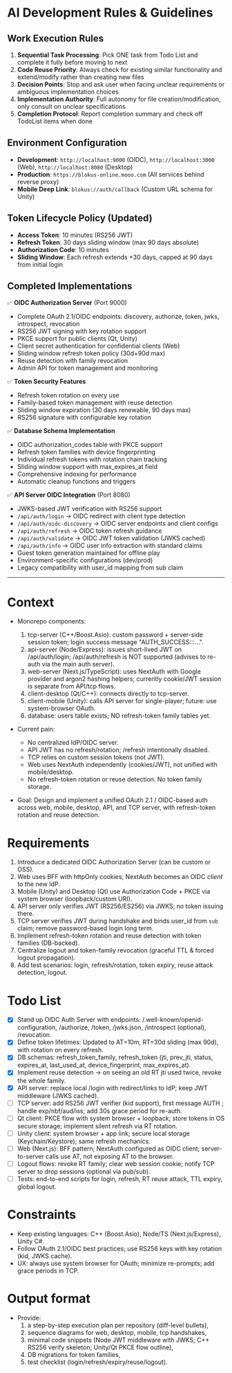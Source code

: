 # AI Development Rules & Guidelines

## Work Execution Rules
1. **Sequential Task Processing**: Pick ONE task from Todo List and complete it fully before moving to next
2. **Code Reuse Priority**: Always check for existing similar functionality and extend/modify rather than creating new files
3. **Decision Points**: Stop and ask user when facing unclear requirements or ambiguous implementation choices
4. **Implementation Authority**: Full autonomy for file creation/modification, only consult on unclear specifications
5. **Completion Protocol**: Report completion summary and check off TodoList items when done

## Environment Configuration
- **Development**: `http://localhost:9000` (OIDC), `http://localhost:3000` (Web), `http://localhost:8080` (Desktop)
- **Production**: `https://blokus-online.mooo.com` (All services behind reverse proxy)
- **Mobile Deep Link**: `blokus://auth/callback` (Custom URL schema for Unity)

## Token Lifecycle Policy (Updated)
- **Access Token**: 10 minutes (RS256 JWT)
- **Refresh Token**: 30 days sliding window (max 90 days absolute)
- **Authorization Code**: 10 minutes
- **Sliding Window**: Each refresh extends +30 days, capped at 90 days from initial login

## Completed Implementations
✅ **OIDC Authorization Server** (Port 9000)
- Complete OAuth 2.1/OIDC endpoints: discovery, authorize, token, jwks, introspect, revocation
- RS256 JWT signing with key rotation support
- PKCE support for public clients (Qt, Unity)
- Client secret authentication for confidential clients (Web)
- Sliding window refresh token policy (30d+90d max)
- Reuse detection with family revocation
- Admin API for token management and monitoring

✅ **Token Security Features**
- Refresh token rotation on every use
- Family-based token management with reuse detection
- Sliding window expiration (30 days renewable, 90 days max)
- RS256 signature with configurable key rotation

✅ **Database Schema Implementation**
- OIDC authorization_codes table with PKCE support
- Refresh token families with device fingerprinting
- Individual refresh tokens with rotation chain tracking
- Sliding window support with max_expires_at field
- Comprehensive indexing for performance
- Automatic cleanup functions and triggers

✅ **API Server OIDC Integration** (Port 8080)
- JWKS-based JWT verification with RS256 support
- `/api/auth/login` → OIDC redirect with client type detection
- `/api/auth/oidc-discovery` → OIDC server endpoints and client configs
- `/api/auth/refresh` → OIDC token refresh guidance
- `/api/auth/validate` → OIDC JWT token validation (JWKS cached)
- `/api/auth/info` → OIDC user info extraction with standard claims
- Guest token generation maintained for offline play
- Environment-specific configurations (dev/prod)
- Legacy compatibility with user_id mapping from sub claim

---

# Context
- Monorepo components:
  1) tcp-server (C++/Boost.Asio): custom password + server-side session token; login success message "AUTH_SUCCESS:<username>:<sessionToken>:...".
  2) api-server (Node/Express): issues short-lived JWT on /api/auth/login; /api/auth/refresh is NOT supported (advises to re-auth via the main auth server).
  3) web-server (Next.js/TypeScript): uses NextAuth with Google provider and argon2 hashing helpers; currently cookie/JWT session is separate from API/tcp flows.
  4) client-desktop (Qt/C++): connects directly to tcp-server.
  5) client-mobile (Unity): calls API server for single-player; future: use system-browser OAuth.
  6) database: users table exists; NO refresh-token family tables yet.

- Current pain:
  * No centralized IdP/OIDC server.
  * API JWT has no refresh/rotation; /refresh intentionally disabled.
  * TCP relies on custom session tokens (not JWT).
  * Web uses NextAuth independently (cookies/JWT), not unified with mobile/desktop.
  * No refresh-token rotation or reuse detection. No token family storage.

- Goal:
  Design and implement a unified OAuth 2.1 / OIDC-based auth across web, mobile, desktop, API, and TCP server, with refresh-token rotation and reuse detection.

# Requirements
1. Introduce a dedicated OIDC Authorization Server (can be custom or OSS).
2. Web uses BFF with httpOnly cookies; NextAuth becomes an OIDC *client* to the new IdP.
3. Mobile (Unity) and Desktop (Qt) use Authorization Code + PKCE via system browser (loopback/custom URI).
4. API server only verifies JWT (RS256/ES256) via JWKS; no token issuing there.
5. TCP server verifies JWT during handshake and binds user_id from `sub` claim; remove password-based login long term.
6. Implement refresh-token rotation and reuse detection with token families (DB-backed).
7. Centralize logout and token-family revocation (graceful TTL & forced logout propagation).
8. Add test scenarios: login, refresh/rotation, token expiry, reuse attack detection, logout.

# Todo List
- [x] Stand up OIDC Auth Server with endpoints: /.well-known/openid-configuration, /authorize, /token, /jwks.json, /introspect (optional), /revocation.
- [x] Define token lifetimes: Updated to AT=10m, RT=30d sliding (max 90d), with rotation on every refresh.
- [x] DB schemas: refresh_token_family, refresh_token (jti, prev_jti, status, expires_at, last_used_at, device_fingerprint, max_expires_at).
- [x] Implement reuse detection → on seeing an old RT jti used twice, revoke the whole family.
- [x] API server: replace local /login with redirect/links to IdP; keep JWT middleware (JWKS cached).
- [ ] TCP server: add RS256 JWT verifier (kid support), first message AUTH <JWT>; handle exp/nbf/aud/iss; add 30s grace period for re-auth.
- [ ] Qt client: PKCE flow with system browser + loopback; store tokens in OS secure storage; implement silent refresh via RT rotation.
- [ ] Unity client: system browser + app link; secure local storage (Keychain/Keystore); same refresh mechanics.
- [ ] Web (Next.js): BFF pattern; NextAuth configured as OIDC client; server-to-server calls use AT, not exposing AT to the browser.
- [ ] Logout flows: revoke RT family; clear web session cookie; notify TCP server to drop sessions (optional via pub/sub).
- [ ] Tests: end-to-end scripts for login, refresh, RT reuse attack, TTL expiry, global logout.

# Constraints
- Keep existing languages: C++ (Boost.Asio), Node/TS (Next.js/Express), Unity C#.
- Follow OAuth 2.1/OIDC best practices; use RS256 keys with key rotation (kid, JWKS cache).
- UX: always use system browser for OAuth; minimize re-prompts; add grace periods in TCP.

# Output format
- Provide: 
  1) a step-by-step execution plan per repository (diff-level bullets), 
  2) sequence diagrams for web, desktop, mobile, tcp handshakes, 
  3) minimal code snippets (Node JWT middleware with JWKS; C++ RS256 verify skeleton; Unity/Qt PKCE flow outline), 
  4) DB migrations for token families, 
  5) test checklist (login/refresh/expiry/reuse/logout).
